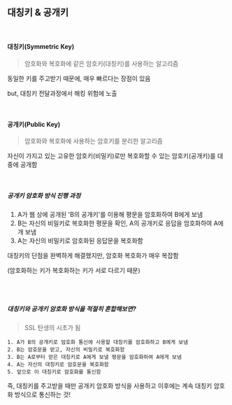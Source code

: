 ## 대칭키 & 공개키

<br>

#### 대칭키(Symmetric Key)

> 암호화와 복호화에 같은 암호키(대칭키)를 사용하는 알고리즘

동일한 키를 주고받기 때문에, 매우 빠르다는 장점이 있음

but, 대칭키 전달과정에서 해킹 위험에 노출

<br>

#### 공개키(Public Key)

> 암호화와 복호화에 사용하는 암호키를 분리한 알고리즘

자신이 가지고 있는 고유한 암호키(비밀키)로만 복호화할 수 있는 암호키(공개키)를 대중에 공개함

<br>

##### 공개키 암호화 방식 진행 과정

1) A가 웹 상에 공개된 'B의 공개키'를 이용해 평문을 암호화하여 B에게 보냄
2) B는 자신의 비밀키로 복호화한 평문을 확인, A의 공개키로 응답을 암호화하여 A에개 보냄
3) A는 자신의 비밀키로 암호화된 응답문을 복호화함

대칭키의 단점을 완벽하게 해결했지만, 암호화 복호화가 매우 복잡함

(암호화하는 키가 복호화하는 키가 서로 다르기 때문)

<br>

<br>

##### 대칭키와 공개키 암호화 방식을 적절히 혼합해보면?

> SSL 탄생의 시초가 됨

```
1. A가 B의 공개키로 암호화 통신에 사용할 대칭키를 암호화하고 B에게 보냄
2. B는 암호문을 받고, 자신의 비밀키로 복호화함
3. B는 A로부터 얻은 대칭키로 A에게 보낼 평문을 암호화하여 A에게 보냄
4. A는 자신의 대칭키로 암호문을 복호화함
5. 앞으로 이 대칭키로 암호화를 통신함
```

즉, 대칭키를 주고받을 때만 공개키 암호화 방식을 사용하고 이후에는 계속 대칭키 암호화 방식으로 통신하는 것!

<BR>
